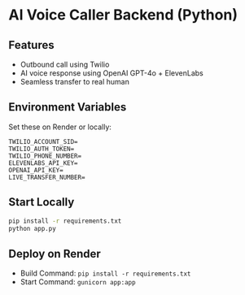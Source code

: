 # AI Voice Caller Backend (Python)

## Features
- Outbound call using Twilio
- AI voice response using OpenAI GPT-4o + ElevenLabs
- Seamless transfer to real human

## Environment Variables
Set these on Render or locally:

```
TWILIO_ACCOUNT_SID=
TWILIO_AUTH_TOKEN=
TWILIO_PHONE_NUMBER=
ELEVENLABS_API_KEY=
OPENAI_API_KEY=
LIVE_TRANSFER_NUMBER=
```

## Start Locally
```bash
pip install -r requirements.txt
python app.py
```

## Deploy on Render
- Build Command: `pip install -r requirements.txt`
- Start Command: `gunicorn app:app`
